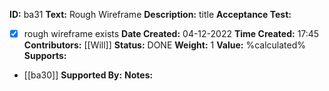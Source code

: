 **ID:** ba31
**Text:** Rough Wireframe
**Description:** title
**Acceptance Test:**
- [x] rough wireframe exists
**Date Created:** 04-12-2022
**Time Created:** 17:45
**Contributors:** [[Will]]
**Status:** DONE
**Weight:** 1
**Value:** %calculated%
**Supports:**
- [[ba30]]
**Supported By:**
**Notes:**